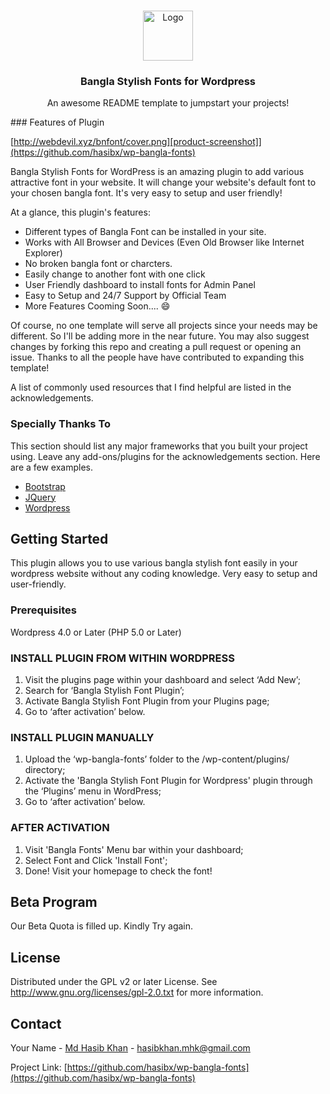 

<!-- PROJECT LOGO -->
<br />
<p align="center">
  <a href="https://github.com/hasibx/wp-bangla-fonts/">
    <img src="http://webdevil.xyz/bnfont/logo.png" alt="Logo" width="80" height="80">
  </a>

  <h3 align="center">Bangla Stylish Fonts for Wordpress</h3>

  <p align="center">
    An awesome README template to jumpstart your projects!
    <br />
</p>
<!-- ABOUT THE PROJECT -->
### Features of Plugin

[http://webdevil.xyz/bnfont/cover.png][product-screenshot]](https://github.com/hasibx/wp-bangla-fonts)

Bangla Stylish Fonts for WordPress is an amazing plugin to add various attractive font in your website. It will change your website's default font to your chosen bangla font. It's very easy to setup and user friendly!

At a glance, this plugin's features:

* Different types of Bangla Font can be installed in your site.
* Works with All Browser and Devices (Even Old Browser like Internet Explorer)
* No broken bangla font or charcters. 
* Easily change to another font with one click
* User Friendly dashboard to install fonts for Admin Panel
* Easy to Setup and 24/7 Support by Official Team
* More Features Cooming Soon.... :smile:

Of course, no one template will serve all projects since your needs may be different. So I'll be adding more in the near future. You may also suggest changes by forking this repo and creating a pull request or opening an issue. Thanks to all the people have have contributed to expanding this template!

A list of commonly used resources that I find helpful are listed in the acknowledgements.

### Specially Thanks To

This section should list any major frameworks that you built your project using. Leave any add-ons/plugins for the acknowledgements section. Here are a few examples.
* [Bootstrap](https://getbootstrap.com)
* [JQuery](https://jquery.com)
* [Wordpress](https://wordpress.com)



<!-- GETTING STARTED -->
## Getting Started

This plugin allows you to use various bangla stylish font easily in your wordpress website without any coding knowledge. Very easy to setup and user-friendly.

### Prerequisites

Wordpress 4.0 or Later (PHP 5.0 or Later)

### INSTALL PLUGIN FROM WITHIN WORDPRESS

1. Visit the plugins page within your dashboard and select ‘Add New’;
1. Search for ‘Bangla Stylish Font Plugin’;
1. Activate Bangla Stylish Font Plugin from your Plugins page;
1. Go to ‘after activation’ below.

### INSTALL PLUGIN MANUALLY

1. Upload the ‘wp-bangla-fonts’ folder to the /wp-content/plugins/ directory;
1. Activate the 'Bangla Stylish Font Plugin for Wordpress' plugin through the ‘Plugins’ menu in WordPress;
1. Go to ‘after activation’ below.

### AFTER ACTIVATION

1. Visit 'Bangla Fonts' Menu bar within your dashboard;
1. Select Font and Click 'Install Font';
1. Done! Visit your homepage to check the font!


## Beta Program

Our Beta Quota is filled up. Kindly Try again.



<!-- LICENSE -->
## License

Distributed under the GPL v2 or later License. See http://www.gnu.org/licenses/gpl-2.0.txt for more information.



<!-- CONTACT -->
## Contact

Your Name - [Md Hasib Khan](https://facebook.com/hasib.unique) - hasibkhan.mhk@gmail.com

Project Link: [https://github.com/hasibx/wp-bangla-fonts](https://github.com/hasibx/wp-bangla-fonts)




